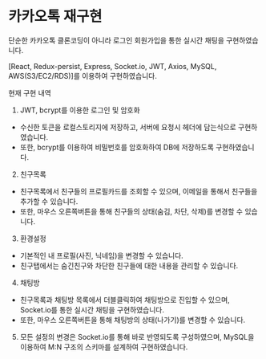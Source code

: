 # 카카오톡 재구현

단순한 카카오톡 클론코딩이 아니라 로그인 회원가입을 통한 실시간 채팅을 구현하였습니다.

[React, Redux-persist, Express, Socket.io, JWT, Axios, MySQL, AWS(S3/EC2/RDS)]를 이용하여 구현하였습니다.

현재 구현 내역

1. JWT, bcrypt를 이용한 로그인 및 암호화

- 수신한 토큰을 로컬스토리지에 저장하고, 서버에 요청시 헤더에 담는식으로 구현하였습니다.
- 또한, bcrypt를 이용하여 비밀번호를 암호화하여 DB에 저장하도록 구현하였습니다.

2. 친구목록

- 친구목록에서 친구들의 프로필카드를 조회할 수 있으며, 이메일을 통해서 친구들을 추가할 수 있습니다.
- 또한, 마우스 오른쪽버튼을 통해 친구들의 상태(숨김, 차단, 삭제)를 변경할 수 있습니다.

3. 환경설정

- 기본적인 내 프로필(사진, 닉네임)을 변경할 수 있습니다.
- 친구탭에서는 숨긴친구와 차단한 친구들에 대한 내용을 관리할 수 있습니다.

4. 채팅방

- 친구목록과 채팅방 목록에서 더블클릭하여 채팅방으로 진입할 수 있으며, Socket.io를 통한 실시간 채팅을 구현하였습니다.
- 또한, 마우스 오른쪽버튼을 통해 채팅방의 상태(나가기)를 변경할 수 있습니다.

5. 모든 설정의 변경은 Socket.io를 통해 바로 반영되도록 구성하였으며, MySQL을 이용하여 M:N 구조의 스키마를 설계하여 구현하였습니다.
